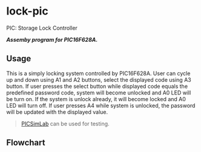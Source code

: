# lock-pic
PIC: Storage Lock Controller

**_Assemby program for PIC16F628A._**

## Usage
This is a simply locking system controlled by PIC16F628A. User can cycle up and down using A1 and A2 buttons, select the displayed code using A3 button. If user presses the select button while displayed code equals the predefined password code, system will become unlocked and A0 LED will be turn on. If the system is unlock already, it will become locked and A0 LED will turn off. If user presses A4 while system is unlocked, the password will be updated with the displayed value.

> [PICSimLab](https://sourceforge.net/projects/picsim/) can be used for testing.

## Flowchart
<p align="center"><src="flowchart.png"></p>
